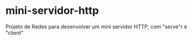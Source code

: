 # mini-servidor-http
Projeto de Redes para desenvolver um mini servidor HTTP, com "serve"r e "client"
